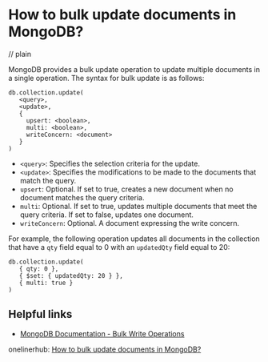 # How to bulk update documents in MongoDB?
// plain

MongoDB provides a bulk update operation to update multiple documents in a single operation. The syntax for bulk update is as follows:

```
db.collection.update(
   <query>,
   <update>,
   {
     upsert: <boolean>,
     multi: <boolean>,
     writeConcern: <document>
   }
)
```

- `<query>`: Specifies the selection criteria for the update.
- `<update>`: Specifies the modifications to be made to the documents that match the query.
- `upsert`: Optional. If set to true, creates a new document when no document matches the query criteria.
- `multi`: Optional. If set to true, updates multiple documents that meet the query criteria. If set to false, updates one document.
- `writeConcern`: Optional. A document expressing the write concern.

For example, the following operation updates all documents in the collection that have a `qty` field equal to 0 with an `updatedQty` field equal to 20:

```
db.collection.update(
   { qty: 0 },
   { $set: { updatedQty: 20 } },
   { multi: true }
)
```

## Helpful links
- [MongoDB Documentation - Bulk Write Operations](https://docs.mongodb.com/manual/reference/method/db.collection.bulkWrite/)

onelinerhub: [How to bulk update documents in MongoDB?](https://onelinerhub.com/mongodb/how-to-bulk-update-documents-in-mongodb)